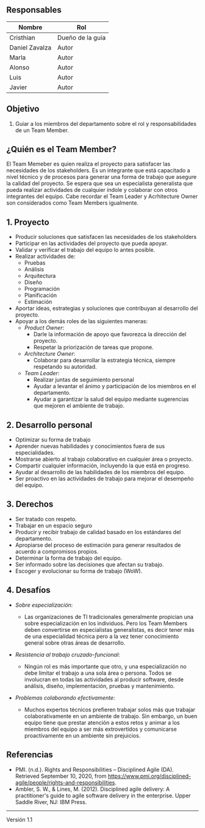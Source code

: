 ## Responsables 
| Nombre | Rol | 
| -------- | -------- | 
| Cristhian    | Dueño de la guía   | 
| Daniel Zavalza    | Autor     | 
| Marla   | Autor     |
| Alonso    | Autor    | 
| Luis    | Autor     |
| Javier    | Autor     |


## Objetivo
1. Guiar a los miembros del departamento sobre el rol y responsabilidades de un Team Member. 

## ¿Quién es el Team Member?
El Team Memeber es quien realiza el proyecto para satisfacer las necesidades de los stakeholders. Es un integrante que está capacitado a nivel técnico y de procesos para generar una forma de trabajo que asegure la calidad del proyecto. Se espera que sea un especialista generalista que pueda realizar actividades de cualquier índole y colaborar con otros integrantes del equipo. Cabe recordar el Team Leader y Acrhitecture Owner son considerados como Team Members igualmente.

## 1. Proyecto
* Producir soluciones que satisfacen las necesidades de los stakeholders
* Participar en las actividades del proyecto que pueda apoyar.
* Validar y verificar el trabajo del equipo lo antes posible.
* Realizar actividades de:
    * Pruebas
    * Análisis
    * Arquitectura
    * Diseño
    * Programación
    * Planificación
    * Estimación
* Aportar ideas, estrategias y soluciones que contribuyan al desarrollo del proyecto.
* Apoyar a los demás roles de las siguientes maneras:
    * *Product Owner*:
        * Darle la información de apoyo que favorezca la dirección del proyecto.
        * Respetar la priorización de tareas que propone.
    * *Architecture Owner*:
        * Colaborar para desarrollar la estrategia técnica, siempre respetando su autoridad.
    * *Team Leader*:
        * Realizar juntas de seguimiento personal
        * Ayudar a levantar el ánimo y participación de los miembros en el departamento. 
        * Ayudar a garantizar la salud del equipo mediante sugerencias que mejoren el ambiente de trabajo.

## 2. Desarrollo personal
* Optimizar su forma de trabajo
* Aprender nuevas habilidades y conocimientos fuera de sus especialidades.
* Mostrarse abierto al trabajo colaborativo en cualquier área o proyecto.
* Compartir cualquier información, incluyendo la que está en progreso.
* Ayudar al desarrollo de las habilidades de los miembros del equipo.
* Ser proactivo en las actividades de trabajo para mejorar el desempeño del equipo.

## 3. Derechos
* Ser tratado con respeto.
* Trabajar en un espacio seguro
* Producir y recibir trabajo de calidad basado en los estándares del departamento.
* Apropiarse del proceso de estimación para generar resultados de acuerdo a compromisos propios.
* Determinar la forma de trabajo del equipo.
* Ser informado sobre las decisiones que afectan su trabajo.
* Escoger y evolucionar su forma de trabajo (WoW).

## 4. Desafíos
* *Sobre especialización*: 
    * Las organizaciones de TI tradicionales generalmente propician una sobre especialización en los individuos. Pero los Team Members deben convertirse en especialistas generalistas, es decir tener más de una especialidad técnica pero a la vez tener conocimiento general sobre otras áreas de desarrollo.
* *Resistencia al trabajo cruzado-funcional*:
    *  Ningún rol es más importante que otro, y una especialización no debe limitar el trabajo a una sola área o persona. Todos se involucran en todas las actividades al producir software, desde análisis, diseño, implementación, pruebas y mantenimiento. 

* *Problemas colaborando efectivamente*: 
    * Muchos expertos técnicos prefieren trabajar solos más que trabajar colaborativamente en un ambiente de trabajo. Sin embargo, un buen equipo tiene que prestar atención a estos retos y animar a los miembros del equipo a ser más extrovertidos y comunicarse proactivamente en un ambiente sin prejuicios.

## Referencias
* PMI. (n.d.). Rights and Responsibilities – Disciplined Agile (DA). Retrieved September 10, 2020, from https://www.pmi.org/disciplined-agile/people/rights-and-responsibilities.
* Ambler, S. W., & Lines, M. (2012). Disciplined agile delivery: A practitioner's guide to agile software delivery in the enterprise. Upper Saddle River, NJ: IBM Press.

***
Versión 1.1
